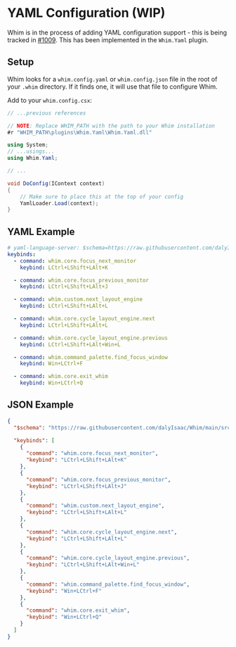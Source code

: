 # YAML Configuration (WIP)

Whim is in the process of adding YAML configuration support - this is being tracked in [#1009](https://github.com/dalyIsaac/Whim/issues/1009). This has been implemented in the `Whim.Yaml` plugin.

## Setup

Whim looks for a `whim.config.yaml` or `whim.config.json` file in the root of your `.whim` directory. If it finds one, it will use that file to configure Whim.

Add to your `whim.config.csx`:

```csharp
// ...previous references

// NOTE: Replace WHIM_PATH with the path to your Whim installation
#r "WHIM_PATH\plugins\Whim.Yaml\Whim.Yaml.dll"

using System;
// ...usings...
using Whim.Yaml;

// ...

void DoConfig(IContext context)
{
    // Make sure to place this at the top of your config
    YamlLoader.Load(context);
}
```

## YAML Example

```yaml
# yaml-language-server: $schema=https://raw.githubusercontent.com/dalyIsaac/Whim/main/src/Whim.Yaml/schema.json
keybinds:
  - command: whim.core.focus_next_monitor
    keybind: LCtrl+LShift+LAlt+K

  - command: whim.core.focus_previous_monitor
    keybind: LCtrl+LShift+LAlt+J

  - command: whim.custom.next_layout_engine
    keybind: LCtrl+LShift+LAlt+L

  - command: whim.core.cycle_layout_engine.next
    keybind: LCtrl+LShift+LAlt+L

  - command: whim.core.cycle_layout_engine.previous
    keybind: LCtrl+LShift+LAlt+Win+L

  - command: whim.command_palette.find_focus_window
    keybind: Win+LCtrl+F

  - command: whim.core.exit_whim
    keybind: Win+LCtrl+Q
```

## JSON Example

```json
{
  "$schema": "https://raw.githubusercontent.com/dalyIsaac/Whim/main/src/Whim.Yaml/schema.json",

  "keybinds": [
    {
      "command": "whim.core.focus_next_monitor",
      "keybind": "LCtrl+LShift+LAlt+K"
    },
    {
      "command": "whim.core.focus_previous_monitor",
      "keybind": "LCtrl+LShift+LAlt+J"
    },
    {
      "command": "whim.custom.next_layout_engine",
      "keybind": "LCtrl+LShift+LAlt+L"
    },
    {
      "command": "whim.core.cycle_layout_engine.next",
      "keybind": "LCtrl+LShift+LAlt+L"
    },
    {
      "command": "whim.core.cycle_layout_engine.previous",
      "keybind": "LCtrl+LShift+LAlt+Win+L"
    },
    {
      "command": "whim.command_palette.find_focus_window",
      "keybind": "Win+LCtrl+F"
    },
    {
      "command": "whim.core.exit_whim",
      "keybind": "Win+LCtrl+Q"
    }
  ]
}
```
